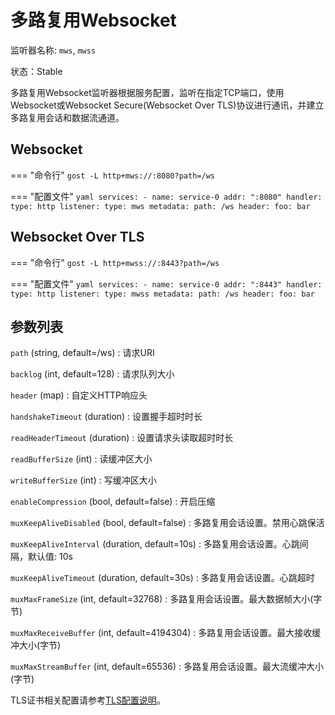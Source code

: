 # 多路复用Websocket

监听器名称: `mws`, `mwss`

状态：Stable

多路复用Websocket监听器根据服务配置，监听在指定TCP端口，使用Websocket或Websocket Secure(Websocket Over TLS)协议进行通讯，并建立多路复用会话和数据流通道。

## Websocket

=== "命令行"
    ```
	gost -L http+mws://:8080?path=/ws
	```

=== "配置文件"
    ```yaml
	services:
	- name: service-0
	  addr: ":8080"
	  handler:
		type: http
	  listener:
		type: mws
		metadata:
		  path: /ws
		  header:
		    foo: bar
	```

## Websocket Over TLS

=== "命令行"
    ```
	gost -L http+mwss://:8443?path=/ws
	```

=== "配置文件"
    ```yaml
	services:
	- name: service-0
	  addr: ":8443"
	  handler:
		type: http
	  listener:
		type: mwss
		metadata:
		  path: /ws
		  header:
		    foo: bar
	```

## 参数列表

`path` (string, default=/ws)
:    请求URI

`backlog` (int, default=128)
:    请求队列大小

`header` (map)
:    自定义HTTP响应头

`handshakeTimeout` (duration)
:    设置握手超时时长

`readHeaderTimeout` (duration)
:    设置请求头读取超时时长

`readBufferSize` (int)
:    读缓冲区大小

`writeBufferSize` (int)
:    写缓冲区大小

`enableCompression` (bool, default=false)
:    开启压缩

`muxKeepAliveDisabled` (bool, default=false)
:    多路复用会话设置。禁用心跳保活

`muxKeepAliveInterval` (duration, default=10s)
:    多路复用会话设置。心跳间隔，默认值: 10s

`muxKeepAliveTimeout` (duration, default=30s)
:    多路复用会话设置。心跳超时

`muxMaxFrameSize` (int, default=32768)
:    多路复用会话设置。最大数据帧大小(字节)

`muxMaxReceiveBuffer` (int, default=4194304)
:    多路复用会话设置。最大接收缓冲大小(字节)

`muxMaxStreamBuffer` (int, default=65536)
:    多路复用会话设置。最大流缓冲大小(字节)

TLS证书相关配置请参考[TLS配置说明](/components/tls/)。